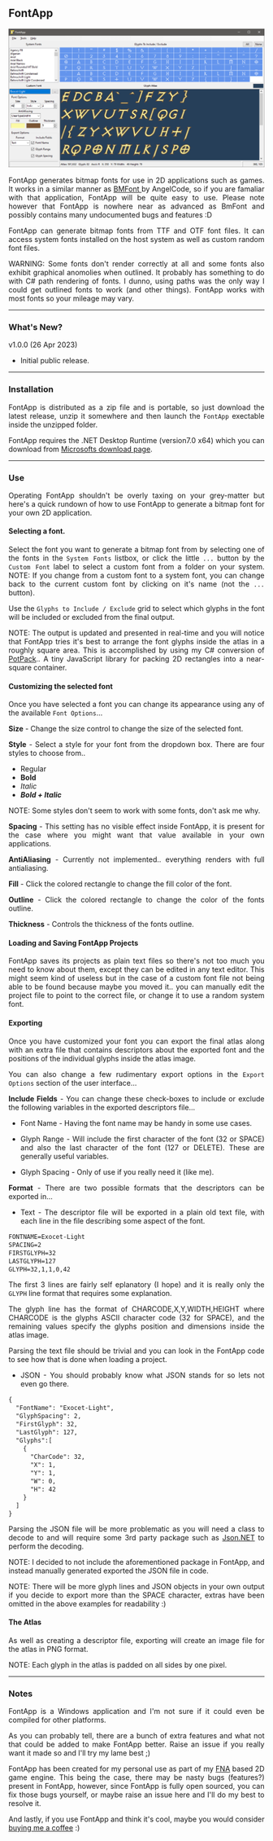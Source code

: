 
<div align="justify">

## FontApp

![FontApp](fontapp.png)

FontApp generates bitmap fonts for use in 2D applications such as games. It works in a similar manner as [BMFont ](https://www.angelcode.com/products/bmfont/) by AngelCode, so if you are famaliar with that application, FontApp will be quite easy to use. Please note however that FontApp is nowhere near as advanced as BmFont and possibly contains many undocumented bugs and features :D

FontApp can generate bitmap fonts from TTF and OTF font files. It can access system fonts installed on the host system as well as custom random font files.

WARNING:  Some fonts don't render correctly at all and some fonts also exhibit graphical anomolies when outlined. It probably has something to do with C# path rendering of fonts. I dunno, using paths was the only way I could get outlined fonts to work (and other things). FontApp works with most fonts so your mileage may vary.

<hr>

### What's New?

v1.0.0 (26 Apr 2023)

- Initial public release.

<hr>

### Installation

FontApp is distributed as a zip file and is portable, so just download the latest release, unzip it somewhere and then launch the `FontApp` exectable inside the unzipped folder.

FontApp requires the .NET Desktop Runtime (version7.0 x64) which you can download from [Microsofts download page](https://dotnet.microsoft.com/en-us/download/dotnet/7.0).

<hr>

### Use

Operating FontApp shouldn't be overly taxing on your grey-matter but here's a quick rundown of how to use FontApp to generate a bitmap font for your own 2D application.

#### Selecting a font.

Select the font you want to generate a bitmap font from by selecting one of the fonts in the `System Fonts` listbox, or click the little `...` button by the `Custom Font` label to select a custom font from a folder on your system. NOTE: If you change from a custom font to a system font, you can change back to the current custom font by clicking on it's name (not the `...` button).

Use the `Glyphs to Include / Exclude` grid to select which glyphs in the font will be included or excluded from the final output.

NOTE: The output is updated and presented in real-time and you will notice that FontApp tries it's best to arrange the font glyphs inside the atlas in a roughly square area. This is accomplished by using my C# conversion of [PotPack](https://github.com/mapbox/potpack).. A tiny JavaScript library for packing 2D rectangles into a near-square container.

#### Customizing the selected font

Once you have selected a font you can change its appearance using any of the available `Font Options`...

**Size** -  Change the size control to change the size of the selected font.

**Style** - Select a style for your font from the dropdown box. There are four styles to choose from..

- Regular
- **Bold**
- *Italic*
- ***Bold + Italic***

NOTE: Some styles don't seem to work with some fonts, don't ask me why.

**Spacing** - This setting has no visible effect inside FontApp, it is present for the case where you might want that value available in your own applications.

**AntiAliasing** - Currently not implemented.. everything renders with full antialiasing.

**Fill** - Click the colored rectangle to change the fill color of the font.

**Outline** - Click the colored rectangle to change the color of the fonts outline.

**Thickness** - Controls the thickness of the fonts outline.

#### Loading and Saving FontApp Projects

FontApp saves its projects as plain text files so there's not too much you need to know about them, except they can be edited in any text editor. This might seem kind of useless but in the case of a custom font file not being able to be found because maybe you moved it.. you can manually edit the project file to point to the correct file, or change it to use a random system font.

#### Exporting

Once you have customized your font you can export the final atlas along with an extra file that contains descriptors about the exported font and the positions of the individual glyphs inside the atlas image.

You can also change a few rudimentary export options in the `Export Options` section of the user interface...

**Include Fields** - You can change these check-boxes to include or exclude the following variables in the exported descriptors file...

- Font Name - Having the font name may be handy in some use cases.

- Glyph Range - Will include the first character of the font (32 or SPACE) and also the last character of the font (127 or DELETE). These are generally useful variables.

- Glyph Spacing -  Only of use if you really need it (like me).

**Format** - There are two possible formats that the descriptors can be exported in...

- Text - The descriptor file will be exported in a plain old text file, with each line in the file describing some aspect of the font.

```
FONTNAME=Exocet-Light
SPACING=2
FIRSTGLYPH=32
LASTGLYPH=127
GLYPH=32,1,1,0,42
```

The first 3 lines are fairly self eplanatory (I hope) and it is really only the `GLYPH` line format that requires some explanation.

The glyph line has the format of CHARCODE,X,Y,WIDTH,HEIGHT where CHARCODE is the glyphs ASCII character code (32 for SPACE), and the remaining values specify the glyphs position and dimensions inside the atlas image.

Parsing the text file should be trivial and you can look in the FontApp code to see how that is done when loading a project.

- JSON - You should probably know what JSON stands for so lets not even go there. 

```
{
  "FontName": "Exocet-Light",
  "GlyphSpacing": 2,
  "FirstGlyph": 32,
  "LastGlyph": 127,
  "Glyphs":[
    {
      "CharCode": 32,
      "X": 1,
      "Y": 1,
      "W": 0,
      "H": 42
    }
  ]
}

```

Parsing the JSON file will be more problematic as you will need a class to decode to and will require some 3rd party package such as [Json.NET](https://www.newtonsoft.com/json) to perform the decoding.

NOTE: I decided to not include the aforementioned package in FontApp, and instead manually generated exported the JSON file in code.

NOTE: There will be more glyph lines and JSON objects in your own output if you decide to export more than the SPACE character, extras have been omitted in the above examples for readability :)

#### The Atlas

As well as creating a descriptor file, exporting will create an image file for the atlas in PNG format.

NOTE: Each glyph in the atlas is padded on all sides by one pixel.

<hr>

### Notes

FontApp is a Windows application and I'm not sure if it could even be compiled for other platforms.

As you can probably tell, there are a bunch of extra features and what not that could be added to make FontApp better. Raise an issue if you really want it made so and I'll try my lame best ;)

FontApp has been created for my personal use as part of my [FNA](https://fna-xna.github.io/) based 2D game engine. This being the case, there may be nasty bugs (features?) present in FontApp, however, since FontApp is fully open sourced, you can fix those bugs yourself, or maybe raise an issue here and I'll do my best to resolve it.

And lastly, if you use FontApp and think it's cool, maybe you would consider [buying me a coffee](https://www.buymeacoffee.com/antixdevelu) :)
